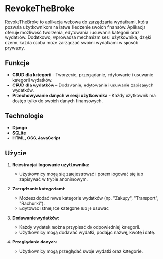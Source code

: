 # RevokeTheBroke

RevokeTheBroke to aplikacja webowa do zarządzania wydatkami, która pozwala użytkownikom na łatwe śledzenie swoich finansów. Aplikacja oferuje możliwość tworzenia, edytowania i usuwania kategorii oraz wydatków. Dodatkowo, wprowadza mechanizm sesji użytkownika, dzięki czemu każda osoba może zarządzać swoimi wydatkami w sposób prywatny.

## Funkcje

- **CRUD dla kategorii** – Tworzenie, przeglądanie, edytowanie i usuwanie kategorii wydatków.
- **CRUD dla wydatków** – Dodawanie, edytowanie i usuwanie zapisanych wydatków.
- **Przechowywanie danych w sesji użytkownika** – Każdy użytkownik ma dostęp tylko do swoich danych finansowych.

## Technologie

- **Django**
- **SQLite**
- **HTML, CSS, JavaScript**

## Użycie

1. **Rejestracja i logowanie użytkownika:**
   - Użytkownicy mogą się zarejestrować i potem logować się lub zapisywać w trybie anonimowym.
   
2. **Zarządzanie kategoriami:**
   - Możesz dodać nowe kategorie wydatków (np. "Zakupy", "Transport", "Rachunki").
   - Edytować istniejące kategorie lub je usuwać.
   
3. **Dodawanie wydatków:**
   - Każdy wydatek można przypisać do odpowiedniej kategorii.
   - Użytkownicy mogą dodawać wydatki, podając nazwę, kwotę i datę.

4. **Przeglądanie danych:**
   - Użytkownicy mogą przeglądać swoje wydatki oraz kategorie.
